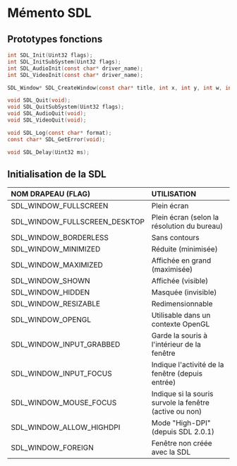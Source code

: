# Mémento SDL

## Prototypes fonctions

```c
int SDL_Init(Uint32 flags);
int SDL_InitSubSystem(Uint32 flags);
int SDL_AudioInit(const char* driver_name);
int SDL_VideoInit(const char* driver_name);

SDL_Window* SDL_CreateWindow(const char* title, int x, int y, int w, int h, Uint32 flags);

void SDL_Quit(void);
void SDL_QuitSubSystem(Uint32 flags);
void SDL_AudioQuit(void);
void SDL_VideoQuit(void);

void SDL_Log(const char* format);
const char* SDL_GetError(void);

void SDL_Delay(Uint32 ms);
```

## Initialisation de la SDL

|NOM DRAPEAU (FLAG)|UTILISATION|
|:--|:--|
|SDL_WINDOW_FULLSCREEN|Plein écran|
|SDL_WINDOW_FULLSCREEN_DESKTOP|Plein écran (selon la résolution du bureau)|
|SDL_WINDOW_BORDERLESS|Sans contours|
|SDL_WINDOW_MINIMIZED|Réduite (minimisée)|
|SDL_WINDOW_MAXIMIZED|Affichée en grand (maximisée)|
|SDL_WINDOW_SHOWN|Affichée (visible)|
|SDL_WINDOW_HIDDEN|Masquée (invisible)|
|SDL_WINDOW_RESIZABLE|Redimensionnable|
|SDL_WINDOW_OPENGL|Utilisable dans un contexte OpenGL|
|SDL_WINDOW_INPUT_GRABBED|Garde la souris à l'intérieur de la fenêtre|
|SDL_WINDOW_INPUT_FOCUS|Indique l'activité de la fenêtre (depuis entrée)|
|SDL_WINDOW_MOUSE_FOCUS|Indique si la souris survole la fenêtre (active ou non)|
|SDL_WINDOW_ALLOW_HIGHDPI|Mode "High-DPI" (depuis SDL 2.0.1)|
|SDL_WINDOW_FOREIGN|Fenêtre non créée avec la SDL|
